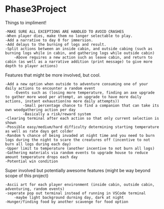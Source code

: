 # Phase3Project


Things to impliment!
    
    -MAKE SURE ALL EXCEPTIONS ARE HANDLED TO AVOID CRASHES
    -When player dies, make them no longer selectable to play.
    -Add a narrative to day 0 for immersion.
    -Add delays to the burning of logs and result.
    -Split actions between an inside cabin, and outside cabing (such as burning logs while in cabin, and gathering logs while outside cabin)
        -Above requires a new action such as leave cabin, and return to cabin (as well as a narrative addition (print message) to give more depth to player actions)
    
Features that might be more involved, but cool.
    
    -Add a new option when outside to adventure consuming one of your daily actions to encounter a random event
        -Events such as (losing more temperature, finding an axe upgrade to gather more wood per attempt, an upgrade to have more daily actions, instant exhaustion(no more daily attempts))
            -Small percentage chance to find a companion that can take its own woodgathering action per day
            -Basically a risk/reward system
    -Clearing terminal after each action so that only current selection is shown
    -Possible easy/medium/hard difficulty determining starting temperature as well as rate days get colder
    -Random % chance of being invaded at night time and you need to burn logs during the night to scare the creatures off (incentive to not burn all logs during each day)
    -Upper limit to temperature (another incentive to not burn all logs)
    -Gathering materials via random events to upgrade house to reduce amount temperature drops each day
    -Potential win condition

Super involved but potentially awesome features (might be way beyond scope of this project)

    -Ascii art for each player environment (inside cabin, outside cabin, adventuring, random events)
    -seperate pop out terminal instead of running in VSCode terminal
        -maybe light background durning day, dark at night
    -Hunger/finding food by another scavenge for food option
